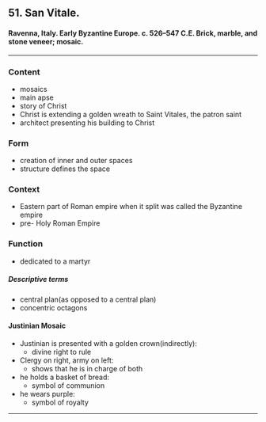 <!-- order:2 -->
## 51. San Vitale. 

#### Ravenna, Italy. Early Byzantine Europe. c. 526–547 C.E. Brick, marble, and stone veneer; mosaic.

  ---

### Content
- mosaics
- main apse
- story of Christ
- Christ is extending a golden wreath to Saint Vitales, the patron saint
- architect presenting his building to Christ

### Form
- creation of inner and outer spaces
- structure defines the space

### Context
- Eastern part of Roman empire when it split was called the Byzantine empire
- pre- Holy Roman Empire

### Function
- dedicated to a martyr

##### Descriptive terms
- central plan(as opposed to a central plan)
- concentric octagons
  
#### Justinian Mosaic
- Justinian is presented with a golden crown(indirectly):
  - divine right to rule
- Clergy on right, army on left:
  - shows that he is in charge of both
- he holds a basket of bread:
  - symbol of communion
- he wears purple:
  - symbol of royalty
---
